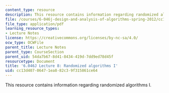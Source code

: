 ```yaml
---
content_type: resource
description: This resource contains information regarding randomized algorithms I.
file: /courses/6-046j-design-and-analysis-of-algorithms-spring-2012/cc13d40706471ea882c39f315861ce64_MIT6_046JS12_lec08.pdf
file_type: application/pdf
learning_resource_types:
- Lecture Notes
license: https://creativecommons.org/licenses/by-nc-sa/4.0/
ocw_type: OCWFile
parent_title: Lecture Notes
parent_type: CourseSection
parent_uid: 54da7b67-8d41-8434-419d-7dd9ed78d45f
resourcetype: Document
title: '6.046J Lecture 8: Randomized algorithms I'
uid: cc13d407-0647-1ea8-82c3-9f315861ce64
---
```

This resource contains information regarding randomized algorithms I.